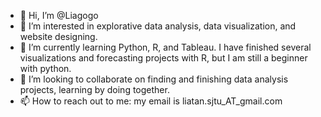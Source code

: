 - 👋 Hi, I’m @Liagogo
- 👀 I’m interested in explorative data analysis, data visualization, and website designing.
- 🌱 I’m currently learning Python, R, and Tableau. I have finished several visualizations and forecasting projects with R, but I am still a beginner with python.
- 💞️ I’m looking to collaborate on finding and finishing data analysis projects, learning by doing together.
- 📫 How to reach out to me: my email is liatan.sjtu_AT_gmail.com

<!---
Liagogo/Liagogo is a ✨ special ✨ repository because its `README.md` (this file) appears on your GitHub profile.
You can click the Preview link to take a look at your changes.
--->
